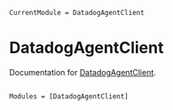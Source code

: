 ```@meta
CurrentModule = DatadogAgentClient
```

# DatadogAgentClient

Documentation for [DatadogAgentClient](https://github.com/ManuelWeiss/DatadogAgentClient.jl).

```@index
```

```@autodocs
Modules = [DatadogAgentClient]
```
